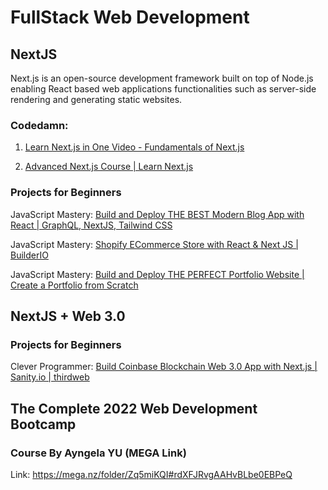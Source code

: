 # FullStack Web Development

## **NextJS**
Next.js is an open-source development framework built on top of Node.js enabling React based web applications functionalities such as server-side rendering and generating static websites.

### **Codedamn:**
1. [Learn Next.js in One Video - Fundamentals of Next.js](https://www.youtube.com/watch?v=tt3PUvhOVzo)

2. [Advanced Next.js Course | Learn Next.js](https://youtu.be/EJVGzyWSCBE)

### **Projects for Beginners**

JavaScript Mastery: [Build and Deploy THE BEST Modern Blog App with React | GraphQL, NextJS, Tailwind CSS](https://youtu.be/HYv55DhgTuA)

JavaScript Mastery: [Shopify ECommerce Store with React & Next JS | BuilderIO](https://youtu.be/uIHqPu2t1O0)

JavaScript Mastery: [Build and Deploy THE PERFECT Portfolio Website | Create a Portfolio from Scratch](https://youtu.be/OPaLnMw2i_0)


## **NextJS + Web 3.0**

### **Projects for Beginners**

Clever Programmer: [Build Coinbase Blockchain Web 3.0 App with Next.js | Sanity.io | thirdweb](https://youtu.be/frCsGK4cKks)

## The Complete 2022 Web Development Bootcamp

### Course By Ayngela YU (MEGA Link)

Link: https://mega.nz/folder/Zq5miKQI#rdXFJRvgAAHvBLbe0EBPeQ
